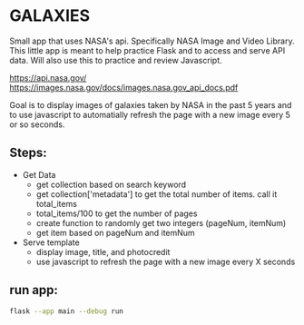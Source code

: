 # GALAXIES

Small app that uses NASA's api. Specifically NASA Image and Video Library. This little app is meant to help practice Flask and to access and serve API data. Will also use this to practice and review Javascript.

https://api.nasa.gov/
https://images.nasa.gov/docs/images.nasa.gov_api_docs.pdf

Goal is to display images of galaxies taken by NASA in the past 5 years and to use javascript to automatially refresh the page with a new image every 5 or so seconds.


## Steps:
- Get Data
    - get collection based on search keyword
    - get collection['metadata'] to get the total number of items. call it total_items
    - total_items/100 to get the number of pages
    - create function to randomly get two integers (pageNum, itemNum)
    - get item based on pageNum and itemNum
- Serve template
    - display image, title, and photocredit
    - use javascript to refresh the page with a new image every X seconds




## run app:
```bash
flask --app main --debug run
```